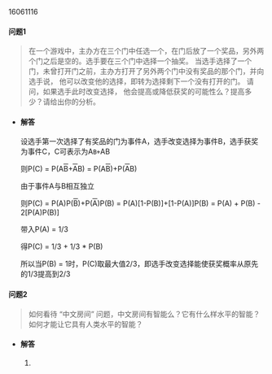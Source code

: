 16061116
#### 问题1
> 在一个游戏中，主办方在三个门中任选一个，在门后放了一个奖品，另外两个门之后是空的。选手要在三个门中选择一个抽奖。 当选手选择了一个门，未曾打开门之前，主办方打开了另外两个门中没有奖品的那个门，并向选手说， 他可以改变他的选择，即转为选择剩下一个没有打开的门。 请问，如果选手此时改变选择， 他会提高或降低获奖的可能性么？提高多少？请给出你的分析。
* #### 解答
    设选手第一次选择了有奖品的门为事件A，选手改变选择为事件B，选手获奖为事件C，C可表示为A`B+`AB
    
    则P(C) = P(A<span style="TEXT-DECORATION: overline">B</span>+<span style="TEXT-DECORATION: overline">A</span>B) = P(A<span style="TEXT-DECORATION: overline">B</span>)+P(<span style="TEXT-DECORATION: overline">A</span>B)

    由于事件A与B相互独立

    则P(C) = P(A)P(<span style="TEXT-DECORATION: overline">B</span>)+P(<span style="TEXT-DECORATION: overline">A</span>)P(B) = P(A)[1-P(B)]+[1-P(A)]P(B) = P(A) + P(B) - 2[P(A)P(B)]

    带入P(A) = 1/3
    
    得P(C) = 1/3 + 1/3 * P(B)

    所以当P(B) = 1时，P(C)取最大值2/3，即选手改变选择能使获奖概率从原先的1/3提高到2/3

#### 问题2
> 如何看待 “中文房间” 问题，中文房间有智能么？它有什么样水平的智能？如何才能让它具有人类水平的智能？
* #### 解答
    1. 
